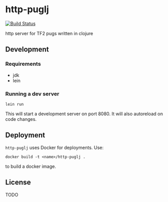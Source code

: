 # http-puglj

[![Build Status](https://travis-ci.org/TronPaul/http-puglj.svg?branch=master)](https://travis-ci.org/TronPaul/http-puglj)

http server for TF2 pugs written in clojure

## Development

### Requirements

* jdk
* lein

### Running a dev server

    lein run

This will start a development server on port 8080. It will also autoreload on code changes.

## Deployment

`http-puglj` uses Docker for deployments. Use:

    docker build -t <name>/http-puglj .

to build a docker image.

## License

TODO
